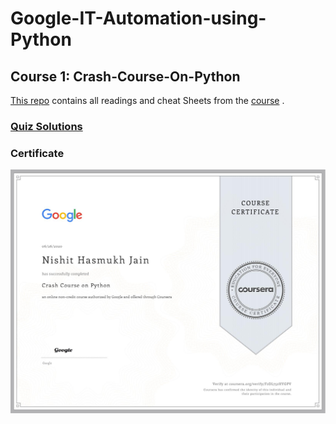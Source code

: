 <h1>Google-IT-Automation-using-Python</h1>
<h2>Course 1: Crash-Course-On-Python</h2>

[This repo](https://github.com/coldkillerr/Coursera--Crash-Course-on-Python) contains all readings and cheat Sheets from the [course](https://coursera.org/share/991b05701d602b770d21e6d945a5e468) .


[<h3>Quiz Solutions</h3>](https://github.com/fkhjoy/Coursera-Crash-Course-on-Python.git)

<h3>Certificate</h2>

![Certificate](https://github.com/coldkillerr/Coursera--Crash-Course-on-Python/blob/master/courseraCCIP.jpeg)
